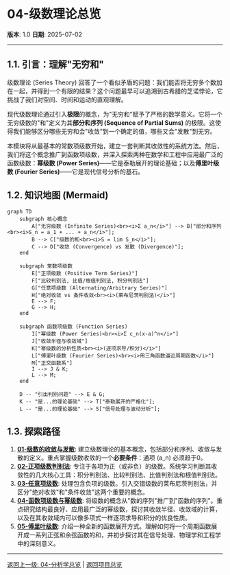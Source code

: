 # 04-级数理论总览

**版本**: 1.0
**日期**: 2025-07-02

---

## 1.1. 引言：理解"无穷和"

级数理论 (Series Theory) 回答了一个看似矛盾的问题：我们能否将无穷多个数加在一起，并得到一个有限的结果？这个问题最早可以追溯到古希腊的芝诺悖论，它挑战了我们对空间、时间和运动的直观理解。

现代级数理论通过引入**极限**的概念，为"无穷和"赋予了严格的数学意义。它将一个无穷级数的"和"定义为其**部分和序列 (Sequence of Partial Sums)** 的极限。这使得我们能够区分哪些无穷和会"收敛"到一个确定的值，哪些又会"发散"到无穷。

本模块将从最基本的常数项级数开始，建立一套判断其收敛性的系统方法。然后，我们将这个概念推广到函数项级数，并深入探索两种在数学和工程中应用最广泛的函数级数：**幂级数 (Power Series)**——它是泰勒展开的理论基础；以及**傅里叶级数 (Fourier Series)**——它是现代信号分析的基石。

## 1.2. 知识地图 (Mermaid)

```mermaid
graph TD
    subgraph 核心概念
        A["无穷级数 (Infinite Series)<br><i>Σ a_n</i>"] --> B["部分和序列<br><i>S_n = a_1 + ... + a_n</i>"];
        B --> C["级数的和<br><i>S = lim S_n</i>"];
        C --> D["收敛 (Convergence) vs 发散 (Divergence)"];
    end

    subgraph 常数项级数
        E["正项级数 (Positive Term Series)"]
        F["比较判别法, 比值/根值判别法, 积分判别法"]
        G["任意项级数 (Alternating/Arbitrary Series)"]
        H["绝对收敛 vs 条件收敛<br><i>(莱布尼茨判别法)</i>"]
        E --> F;
        G --> H;
    end

    subgraph 函数项级数 (Function Series)
        I["幂级数 (Power Series)<br><i>Σ c_n(x-a)^n</i>"]
        J["收敛半径与收敛域"]
        K["幂级数的分析性质<br><i>(逐项求导/积分)</i>"]
        L["傅里叶级数 (Fourier Series)<br><i>用三角函数逼近周期函数</i>"]
        M["正交函数系"]
        I --> J & K;
        L --> M;
    end
    
    D -- "引出判别问题" --> E & G;
    K -- "是...的理论基础" --> T["泰勒展开的严格化"];
    L -- "是...的理论基础" --> S["信号处理与波动分析"];

```

## 1.3. 探索路径

1. **[01-级数的收敛与发散](./01-级数的收敛与发散.md)**: 建立级数理论的基本概念，包括部分和序列、收敛与发散的定义。重点掌握级数收敛的一个**必要条件**：通项 \(a_n\) 必须趋于0。
2. **[02-正项级数判别法](./02-正项级数判别法.md)**: 专注于各项为正（或非负）的级数。系统学习判断其收敛性的几大核心工具：积分判别法、比较判别法、比值判别法和根值判别法。
3. **[03-任意项级数](./03-任意项级数.md)**: 处理包含负项的级数。引入交错级数的莱布尼茨判别法，并区分"绝对收敛"和"条件收敛"这两个重要的概念。
4. **[04-函数项级数与幂级数](./04-函数项级数与幂级数.md)**: 将级数的概念从"数的序列"推广到"函数的序列"。重点研究结构最良好、应用最广泛的幂级数，探讨其收敛半径、收敛域的计算，以及在其收敛域内可以像多项式一样逐项求导和积分的优良性质。
5. **[05-傅里叶级数](./05-傅里叶级数.md)**: 介绍一种全新的函数展开方式。理解如何将一个周期函数展开成一系列正弦和余弦函数的和，并初步探讨其在信号处理、物理学和工程学中的深刻意义。

---
[返回上一级: 04-分析学总览](../00-分析学总览.md) | [返回项目总览](../../09-项目总览/00-项目总览.md)
